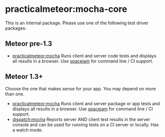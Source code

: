 # practicalmeteor:mocha-core

This is an internal package. Please use one of the following test driver packages:

## Meteor pre-1.3

* [practicalmeteor:mocha](https://atmospherejs.com/practicalmeteor/mocha) Runs client and server code tests and displays all results in a browser. Use [spacejam](https://www.npmjs.com/package/spacejam) for command line / CI support.

## Meteor 1.3+

Choose the one that makes sense for your app. You may depend on more than one.

* [practicalmeteor:mocha](https://atmospherejs.com/practicalmeteor/mocha) Runs client and server package or app tests and displays all results in a browser. Use [spacejam](https://www.npmjs.com/package/spacejam) for command line / CI support.
* [dispatch:mocha](https://atmospherejs.com/dispatch/mocha) Reports server AND client test results in the server console and can be used for running tests on a CI server or locally. Has a watch mode.
